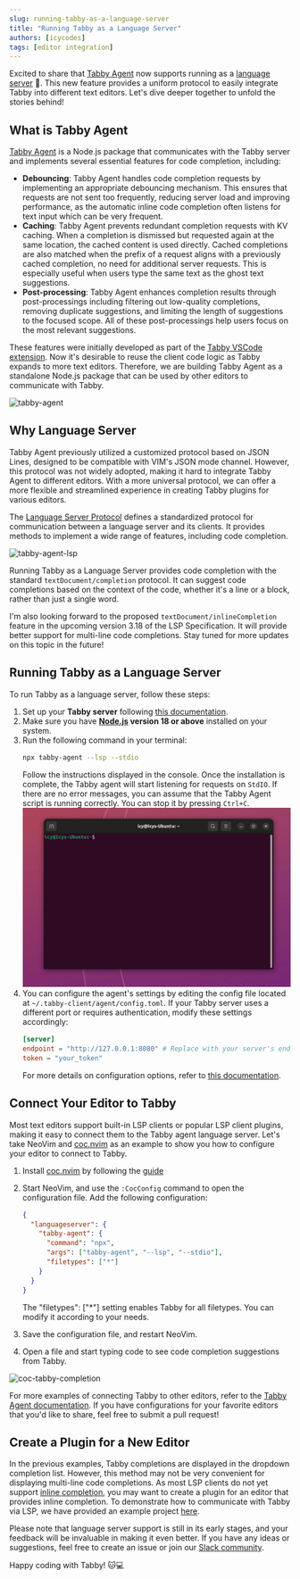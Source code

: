 ```yaml
---
slug: running-tabby-as-a-language-server
title: "Running Tabby as a Language Server"
authors: [icycodes]
tags: [editor integration]
---
```


Excited to share that [Tabby Agent](https://github.com/tabbyml/tabby/tree/main/clients/tabby-agent/) now supports running as a [language server](https://microsoft.github.io/language-server-protocol/) 🎉. This new feature provides a uniform protocol to easily integrate Tabby into different text editors. Let's dive deeper together to unfold the stories behind!

## What is Tabby Agent

[Tabby Agent](https://github.com/tabbyml/tabby/tree/main/clients/tabby-agent/) is a Node.js package that communicates with the Tabby server and implements several essential features for code completion, including:

- **Debouncing**: Tabby Agent handles code completion requests by implementing an appropriate debouncing mechanism. This ensures that requests are not sent too frequently, reducing server load and improving performance, as the automatic inline code completion often listens for text input which can be very frequent.
- **Caching**:  Tabby Agent prevents redundant completion requests with KV caching. When a completion is dismissed but requested again at the same location, the cached content is used directly. Cached completions are also matched when the prefix of a request aligns with a previously cached completion, no need for additional server requests. This is especially useful when users type the same text as the ghost text suggestions.
- **Post-processing**: Tabby Agent enhances completion results through post-processings including filtering out low-quality completions, removing duplicate suggestions, and limiting the length of suggestions to the focused scope. All of these post-processings help users focus on the most relevant suggestions.

These features were initially developed as part of the [Tabby VSCode extension](https://github.com/tabbyml/tabby/tree/main/clients/vscode/). Now it's desirable to reuse the client code logic as Tabby expands to more text editors. Therefore, we are building Tabby Agent as a standalone Node.js package that can be used by other editors to communicate with Tabby.

![tabby-agent](./tabby-agent.png)

## Why Language Server

Tabby Agent previously utilized a customized protocol based on JSON Lines, designed to be compatible with VIM's JSON mode channel. However, this protocol was not widely adopted, making it hard to integrate Tabby Agent to different editors. With a more universal protocol, we can offer a more flexible and streamlined experience in creating Tabby plugins for various editors.

The [Language Server Protocol](https://microsoft.github.io/language-server-protocol/) defines a standardized protocol for communication between a language server and its clients. It provides methods to implement a wide range of features, including code completion.

![tabby-agent-lsp](./tabby-agent-lsp.png)

Running Tabby as a Language Server provides code completion with the standard `textDocument/completion` protocol. It can suggest code completions based on the context of the code, whether it's a line or a block, rather than just a single word.

I'm also looking forward to the proposed `textDocument/inlineCompletion` feature in the upcoming version 3.18 of the LSP Specification. It will provide better support for multi-line code completions. Stay tuned for more updates on this topic in the future!

## Running Tabby as a Language Server

To run Tabby as a language server, follow these steps:
1. Set up your **Tabby server** following [this documentation](https://tabby.tabbyml.com/docs/installation/).
2. Make sure you have **[Node.js](https://nodejs.org/) version 18 or above** installed on your system.
3. Run the following command in your terminal:
    ```bash
    npx tabby-agent --lsp --stdio
    ```
    Follow the instructions displayed in the console. Once the installation is complete, the Tabby agent will start listening for requests on `StdIO`. If there are no error messages, you can assume that the Tabby Agent script is running correctly. You can stop it by pressing `Ctrl+C`.
    ![npx-run-tabby-agent](./npx-run-tabby-agent.gif)
4. You can configure the agent's settings by editing the config file located at `~/.tabby-client/agent/config.toml`. If your Tabby server uses a different port or requires authentication, modify these settings accordingly:
    ```toml
    [server]
    endpoint = "http://127.0.0.1:8080" # Replace with your server's endpoint
    token = "your_token"
    ```
    For more details on configuration options, refer to [this documentation](https://tabby.tabbyml.com/docs/extensions/configurations).

## Connect Your Editor to Tabby

Most text editors support built-in LSP clients or popular LSP client plugins, making it easy to connect them to the Tabby agent language server. Let's take NeoVim and [coc.nvim](https://github.com/neoclide/coc.nvim) as an example to show you how to configure your editor to connect to Tabby.

1. Install [coc.nvim](https://github.com/neoclide/coc.nvim) by following the [guide](https://github.com/neoclide/coc.nvim?tab=readme-ov-file#quick-start)
2. Start NeoVim, and use the ``:CocConfig`` command to open the configuration file. Add the following configuration:
    ```json
    {
      "languageserver": {
        "tabby-agent": {
          "command": "npx",
          "args": ["tabby-agent", "--lsp", "--stdio"],
          "filetypes": ["*"]
        }
      }
    }
    ```
    The "filetypes": ["*"] setting enables Tabby for all filetypes. You can modify it according to your needs.

3. Save the configuration file, and restart NeoVim. 
4. Open a file and start typing code to see code completion suggestions from Tabby.

![coc-tabby-completion](coc-tabby-completion.png)

For more examples of connecting Tabby to other editors, refer to the [Tabby Agent documentation](https://github.com/tabbyml/tabby/tree/main/clients/tabby-agent/). If you have configurations for your favorite editors that you'd like to share, feel free to submit a pull request!

## Create a Plugin for a New Editor

In the previous examples, Tabby completions are displayed in the dropdown completion list. However, this method may not be very convenient for displaying multi-line code completions. As most LSP clients do not yet support [inline completion](https://microsoft.github.io/language-server-protocol/specifications/lsp/3.18/specification/#textDocument_inlineCompletion), you may want to create a plugin for an editor that provides inline completion. To demonstrate how to communicate with Tabby via LSP, we have provided an example project [here](https://github.com/tabbyml/tabby/tree/main/clients/example-vscode-lsp).

Please note that language server support is still in its early stages, and your feedback will be invaluable in making it even better. If you have any ideas or suggestions, feel free to create an issue or join our [Slack community](https://links.tabbyml.com/join-slack).

Happy coding with Tabby! 🐱💻
